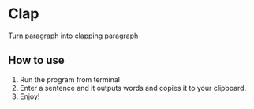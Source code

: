 # Clap
Turn paragraph into clapping paragraph
## How to use
1. Run the program from terminal 
1. Enter a sentence and it outputs words and copies it to your clipboard.
1. Enjoy!
